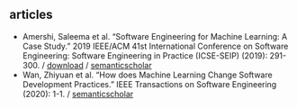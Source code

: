 ## articles
- Amershi, Saleema et al. “Software Engineering for Machine Learning: A Case Study.” 2019 IEEE/ACM 41st International Conference on Software Engineering: Software Engineering in Practice (ICSE-SEIP) (2019): 291-300. / [download](https://andrewbegel.com/papers/Software_Engineering_for_ML.pdf) / [semanticscholar](https://www.semanticscholar.org/paper/Software-Engineering-for-Machine-Learning%3A-A-Case-Amershi-Begel/f70b2f20be241f445a61f33c4b8e76e554760340)
- Wan, Zhiyuan et al. “How does Machine Learning Change Software Development Practices.” IEEE Transactions on Software Engineering (2020): 1-1. / [semanticscholar](https://www.semanticscholar.org/paper/How-does-Machine-Learning-Change-Software-Practices-Wan-Xia/b2eadf142091cea03bfcc333d78f9edde025f7b8)